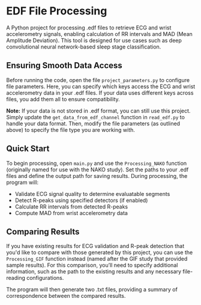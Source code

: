 # EDF File Processing

A Python project for processing .edf files to retrieve ECG and wrist accelerometry signals, enabling 
calculation of RR intervals and MAD (Mean Amplitude Deviation). This tool is designed for use cases such as 
deep convolutional neural network-based sleep stage classification.

## Ensuring Smooth Data Access

Before running the code, open the file `project_parameters.py` to configure file parameters. Here, you can 
specify which keys access the ECG and wrist accelerometry data in your .edf files. If your data uses different 
keys across files, you add them all to ensure compatibility.

**Note:** If your data is not stored in .edf format, you can still use this project. Simply update the `get_data_from_edf_channel` function in `read_edf.py` to handle your data format. Then, modify the file 
parameters (as outlined above) to specify the file type you are working with.

## Quick Start

To begin processing, open `main.py` and use the `Processing_NAKO` function (originally named for use with the 
NAKO study). Set the paths to your .edf files and define the output path for saving results. During processing, 
the program will:

- Validate ECG signal quality to determine evaluatable segments
- Detect R-peaks using specified detectors (if enabled)
- Calculate RR intervals from detected R-peaks
- Compute MAD from wrist accelerometry data

## Comparing Results

If you have existing results for ECG validation and R-peak detection that you'd like to compare with those
generated by this project, you can use the `Processing_GIF` function instead (named after the GIF study that 
provided sample results). For this comparison, you’ll need to specify additional information, such as the path 
to the existing results and any necessary file-reading configurations.

The program will then generate two .txt files, providing a summary of correspondence between the compared 
results.